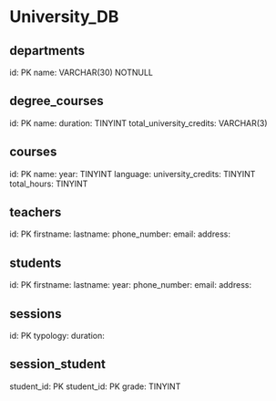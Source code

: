 # University_DB

## departments
id: PK
name: VARCHAR(30) NOTNULL
## degree_courses
id: PK
name:
duration: TINYINT
total_university_credits: VARCHAR(3)

## courses
id: PK
name:
year: TINYINT
language:
university_credits: TINYINT
total_hours: TINYINT

## teachers
id: PK
firstname:
lastname:
phone_number:
email:
address:

## students
id: PK
firstname:
lastname:
year:
phone_number:
email:
address:

## sessions
id: PK
typology:
duration:

## session_student
student_id: PK
student_id: PK
grade: TINYINT
